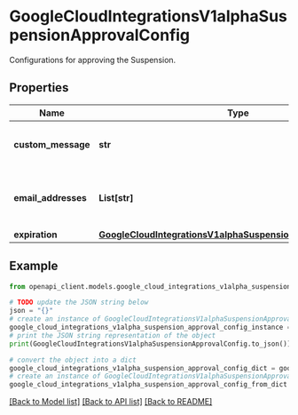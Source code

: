# GoogleCloudIntegrationsV1alphaSuspensionApprovalConfig

Configurations for approving the Suspension.

## Properties

Name | Type | Description | Notes
------------ | ------------- | ------------- | -------------
**custom_message** | **str** | Information to provide for recipients. | [optional] 
**email_addresses** | **List[str]** | Email addresses to send approval request to. | [optional] 
**expiration** | [**GoogleCloudIntegrationsV1alphaSuspensionApprovalExpiration**](GoogleCloudIntegrationsV1alphaSuspensionApprovalExpiration.md) |  | [optional] 

## Example

```python
from openapi_client.models.google_cloud_integrations_v1alpha_suspension_approval_config import GoogleCloudIntegrationsV1alphaSuspensionApprovalConfig

# TODO update the JSON string below
json = "{}"
# create an instance of GoogleCloudIntegrationsV1alphaSuspensionApprovalConfig from a JSON string
google_cloud_integrations_v1alpha_suspension_approval_config_instance = GoogleCloudIntegrationsV1alphaSuspensionApprovalConfig.from_json(json)
# print the JSON string representation of the object
print(GoogleCloudIntegrationsV1alphaSuspensionApprovalConfig.to_json())

# convert the object into a dict
google_cloud_integrations_v1alpha_suspension_approval_config_dict = google_cloud_integrations_v1alpha_suspension_approval_config_instance.to_dict()
# create an instance of GoogleCloudIntegrationsV1alphaSuspensionApprovalConfig from a dict
google_cloud_integrations_v1alpha_suspension_approval_config_from_dict = GoogleCloudIntegrationsV1alphaSuspensionApprovalConfig.from_dict(google_cloud_integrations_v1alpha_suspension_approval_config_dict)
```
[[Back to Model list]](../README.md#documentation-for-models) [[Back to API list]](../README.md#documentation-for-api-endpoints) [[Back to README]](../README.md)


